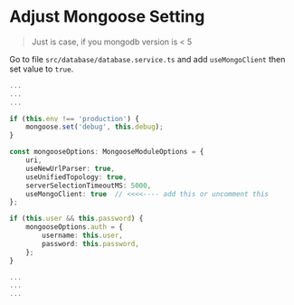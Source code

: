 # Adjust Mongoose Setting

> Just is case, if you mongodb version is < 5

Go to file `src/database/database.service.ts` and add `useMongoClient` then set value to `true`.

```typescript
...
...
...

if (this.env !== 'production') {
    mongoose.set('debug', this.debug);
}

const mongooseOptions: MongooseModuleOptions = {
    uri,
    useNewUrlParser: true,
    useUnifiedTopology: true,
    serverSelectionTimeoutMS: 5000,
    useMongoClient: true  // <<<<---- add this or uncomment this
};

if (this.user && this.password) {
    mongooseOptions.auth = {
        username: this.user,
        password: this.password,
    };
}

...
...
...
```

&nbsp;
